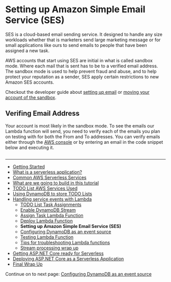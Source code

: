 # Setting up Amazon Simple Email Service (SES)

SES is a cloud-based email sending service. It designed to handle any size workloads whether that is marketers
send large marketing message or for small applications like ours to send emails to people that 
have been assigned a new task.

AWS accounts that start using SES are initial in what is called sandbox mode. Where each mail that is sent has to be
to a verified email address. The sandbox mode is used to help prevent fraud and abuse, and to help protect your reputation 
as a sender, SES apply certain restrictions to new Amazon SES accounts.

Checkout the developer guide about [setting up email](https://docs.aws.amazon.com/ses/latest/DeveloperGuide/setting-up-email.html) or [moving your account of the sandbox](https://docs.aws.amazon.com/ses/latest/DeveloperGuide/request-production-access.html).

## Verifing Email Address

Your account is most likely in the sandbox mode. To see the emails our Lambda function will send, you
need to verify each of the emails you plan on testing with for both the From and To addresses. You can verify
emails either through the [AWS console](https://console.aws.amazon.com/ses/home?region=us-east-1#verified-senders-email:) or by entering an email in the code snippet below and executing it.

```cs --source-file ../Snippets/SESSnippets.cs --project ../Snippets/Snippets.csproj --region send_verification_email
```

<!-- Generated Navigation -->
---

* [Getting Started](../GettingStarted.md)
* [What is a serverless application?](../WhatIsServerless.md)
* [Common AWS Serverless Services](../CommonServerlessServices.md)
* [What are we going to build in this tutorial](../WhatAreWeBuilding.md)
* [TODO List AWS Services Used](../TODOListServices.md)
* [Using DynamoDB to store TODO Lists](../DynamoDBModule/WhatIsDynamoDB.md)
* [Handling service events with Lambda](../StreamProcessing/ServiceEvents.md)
  * [TODO List Task Assignments](../StreamProcessing/TODOTaskListAssignment.md)
  * [Enable DynamoDB Stream](../StreamProcessing/EnableDynamoDBStream.md)
  * [Assign Task Lambda Function](../StreamProcessing/LookAtLambdaFunction.md)
  * [Deploy Lambda Function](../StreamProcessing/DeployLambdaFunction.md)
  * **Setting up Amazon Simple Email Service (SES)**
  * [Configuring DynamoDB as an event source](../StreamProcessing/ConfigureLambdaEventSource.md)
  * [Testing Lambda Function](../StreamProcessing/TestingLambdaFunction.md)
  * [Tips for troubleshooting Lambda functions](../StreamProcessing/TroubleshootingLambda.md)
  * [Stream processing wrap up](../StreamProcessing/StreamProcessingWrapup.md)
* [Getting ASP.NET Core ready for Serverless](../ASP.NETCoreFrontend/TheFrontend.md)
* [Deploying ASP.NET Core as a Serverless Application](../DeployingFrontend/DeployingFrontend.md)
* [Final Wrap Up](../FinalWrapup.md)

Continue on to next page: [Configuring DynamoDB as an event source](../StreamProcessing/ConfigureLambdaEventSource.md)

